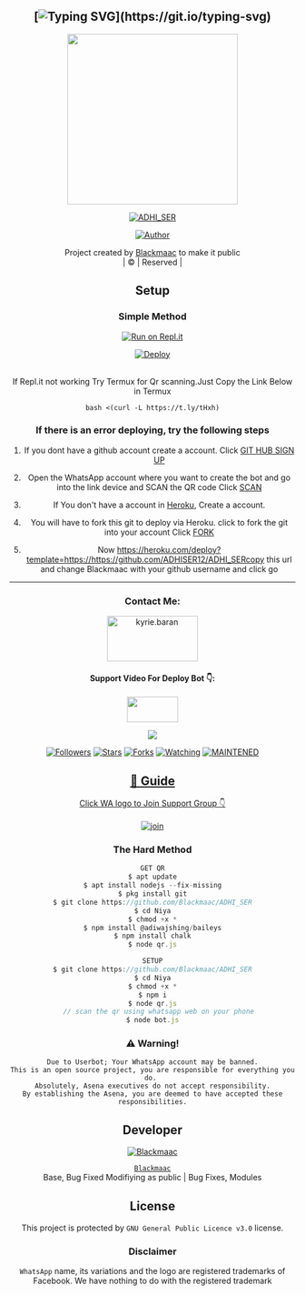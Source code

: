 <div align="center">

## [![Typing SVG](https://readme-typing-svg.herokuapp.com?font=Rockstar-ExtraBold&color=FF0000&lines=WELCOME+TO+ADHI_SER+WA+BOT+REPO.;CREATED+BY+ADHI_SER+APPU;)](https://git.io/typing-svg)

 </a>
</p>
<div align="center">
  <img border-radius: 15px src="https://i.imgur.com/TqNz1lI.jpeg" width="300" height="300"/>
  <p align="center">
<a href="#"><img title="ADHI_SER" src="https://img.shields.io/badge/ADHI_SER-green?colorA=%23ff0000&colorB=%23017e40&style=for-the-badge"></a>
</p>
  <p align="center">
<a href="https://github.com/Blackmaac"><img title="Author" src="https://img.shields.io/badge/Author-ADHISER12/ADHI_SER?color=blue&style=for-the-badge&logo=whatsapp"></a>
</p>
</div>
<p align="center">
Project created by <a href="https://github.com/Blackmaac">Blackmaac</a> to make it public
    <br>
       | © |
        Reserved |
    <br> 
</p>

## Setup
<div align="center">

  ### Simple Method
  
[![Run on Repl.it](https://repl.it/badge/github/quiec/whatsAlfa)](https://replit.com/@AXN4QR/ADHI_SER-QR?v=1)

[![Deploy](https://www.herokucdn.com/deploy/button.svg)](https://heroku.com/deploy?template=https://github.com/Blackmaac/ADHI_SER)
     </div>
<br>
If Repl.it not working Try Termux for Qr scanning.Just Copy the Link Below in Termux
```
bash <(curl -L https://t.ly/tHxh)
``` 
  ### If there is an error deploying, try the following steps
  
1. If you dont have a github account create a account. Click [GIT HUB SIGN UP](https://github.com/signup/)

2. Open the WhatsApp account where you want to create the bot and go into the link device and SCAN the QR code Click [SCAN](https://replit.com/@AXN4QR/NIYA-MWOL-QR?v=1)
 
3. If You don't have a account in [Heroku](https://signup.heroku.com/), Create a account.

4. You will have to fork this git to deploy via Heroku.
  click to fork the git into your account
 Click [FORK](https://github.com/https://github.com/ADHISER12/ADHI_SER-/fork)

5. Now https://heroku.com/deploy?template=https://https://github.com/ADHISER12/ADHI_SERcopy this url and change Blackmaac with your github username and click go<br>

----

<h3 align="center">Contact Me:</h3>
<p align="center">
<a href="https://instagram.com/king_lion4702" target="blank"><img align="center" src="https://i.imgur.com/abRLc29.png" alt="kyrie.baran" height="80" width="160" /></a>
</p>
<h4 align="center">Support Video For Deploy Bot 👇:</h4>
<p align="center">
<a href="https://youtube.com/shorts/8Ge07xQCLVo?" target="blank"><img align="center" src="https://upload.wikimedia.org/wikipedia/commons/thumb/e/e1/Logo_of_YouTube_%282015-2017%29.svg/1200px-Logo_of_YouTube_%282015-2017%29.svg.png" height="45" width="90" /></a>
</p>

  <p align="center">
  <a href="https://github.com/ADHISER12/ADHI_SER">
    <img src="https://img.shields.io/github/repo-size/Blackmaac/ADHI_SER?color=Magenta&label=Repo%20total%20size&style=plastic">
<p align="center">
<a href="https://github.com/ADHISER12/followers"><img title="Followers" src="https://img.shields.io/github/followers/Blackmaac?color=Magenta&style=flat-square"></a>
<a href="https://github.com/ADHISER12/ADHI_SER/stargazers/"><img title="Stars" src="https://img.shields.io/github/stars/Blackmaac/ADHI_SIR?color=Magenta&style=flat-square"></a>
<a href="https://github.com/ADHISER12/ADHI_SER/network/members"><img title="Forks" src="https://img.shields.io/github/forks/Blackmaac/ADHI_SER?color=Magenta&style=flat-square"></a>
<a href="https://github.com/ADHISER12/ADHI_SER/watchers"><img title="Watching" src="https://img.shields.io/github/watchers/Blackmaac/ADHI_SER?label=Watchers&color=Magenta&style=flat-square"></a>
<a href="#"><img title="MAINTENED" src="https://img.shields.io/badge/UNMAINTENED-YES-Magenta.svg"</a>
</p>

## 📢 Guide
Click WA logo to Join Support Group 👇
    <br>
<br>
  [![join](https://i.imgur.com/reMlxoc.png)](https://chat.whatsapp.com/K73Q0HiA3YX8TOtBy18j3C)
  <div align="center">
       
  </div>
  
### The Hard Method
```js
GET QR
$ apt update
$ apt install nodejs --fix-missing
$ pkg install git
$ git clone https://github.com/Blackmaac/ADHI_SER
$ cd Niya
$ chmod +x *
$ npm install @adiwajshing/baileys
$ npm install chalk
$ node qr.js
```
      
```js
SETUP
$ git clone https://github.com/Blackmaac/ADHI_SER
$ cd Niya
$ chmod +x *
$ npm i
$ node qr.js
   // scan the qr using whatsapp web on your phone
$ node bot.js
```


### ⚠️ Warning! 
```
Due to Userbot; Your WhatsApp account may be banned.
This is an open source project, you are responsible for everything you do. 
Absolutely, Asena executives do not accept responsibility.
By establishing the Asena, you are deemed to have accepted these responsibilities.
```

## Developer
  <div align="center">
    
  [![`Blackmaac`](https://github.com/ADHISER12.png?size=200)](https://github.com/ADHISER12)

[`Blackmaac`](https://github.com/ADHISER12)  
Base, Bug Fixed Modifiying  as   public | Bug Fixes, Modules
  </div>
    


## License
This project is protected by `GNU General Public Licence v3.0` license.

### Disclaimer
`WhatsApp` name, its variations and the logo are registered trademarks of Facebook. We have nothing to do with the registered trademark


